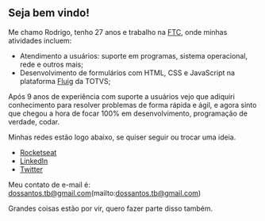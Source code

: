 ## Seja bem vindo!

Me chamo Rodrigo, tenho 27 anos e trabalho na [FTC](https://ftc.com.br/), onde minhas atividades incluem:
  * Atendimento a usuários: suporte em programas, sistema operacional, rede e outros mais;
  * Desenvolvimento de formulários com HTML, CSS e JavaScript na plataforma [Fluig](https://www.totvs.com/fluig/) da TOTVS;

Após 9 anos de experiência com suporte a usuários vejo que adiquiri conhecimento para resolver problemas de forma rápida e ágil, e agora sinto que chegou a hora de focar 100% em desenvolvimento, programação de verdade, codar.

Minhas redes estão logo abaixo, se quiser seguir ou trocar uma ideia.
* [Rocketseat](https://app.rocketseat.com.br/me/rodrigodossantosgomes)
* [LinkedIn](https://www.linkedin.com/in/rodrigodossantosgomes/)
* [Twitter](https://twitter.com/DigoSGomes)

Meu contato de e-mail é: <dossantos.tb@gmail.com>(mailto:dossantos.tb@gmail.com)

Grandes coisas estão por vir, quero fazer parte disso também.
